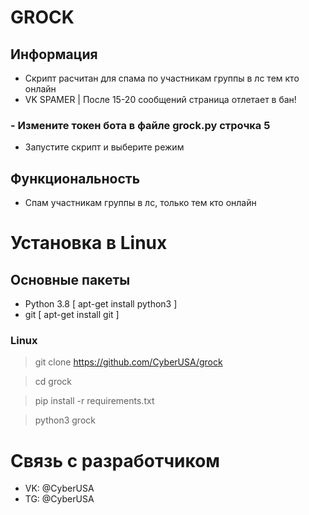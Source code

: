 # GROCK
## Информация 
- Скрипт расчитан для спама по участникам группы в лс тем кто онлайн
- VK SPAMER | После 15-20 сообщений страница отлетает в бан!
### - Измените токен бота в файле grock.py строчка 5
- Запустите скрипт и выберите режим

## Функциональность 
- Спам участникам группы в лс, только тем кто онлайн


# Установка в Linux
## Основные пакеты 
- Python 3.8 [ apt-get install python3 ]
- git [ apt-get install git ]
### Linux

> git clone https://github.com/CyberUSA/grock

> cd grock

> pip install -r requirements.txt

> python3 grock



# Связь с разработчиком 
- VK: @CyberUSA
- TG: @CyberUSA

